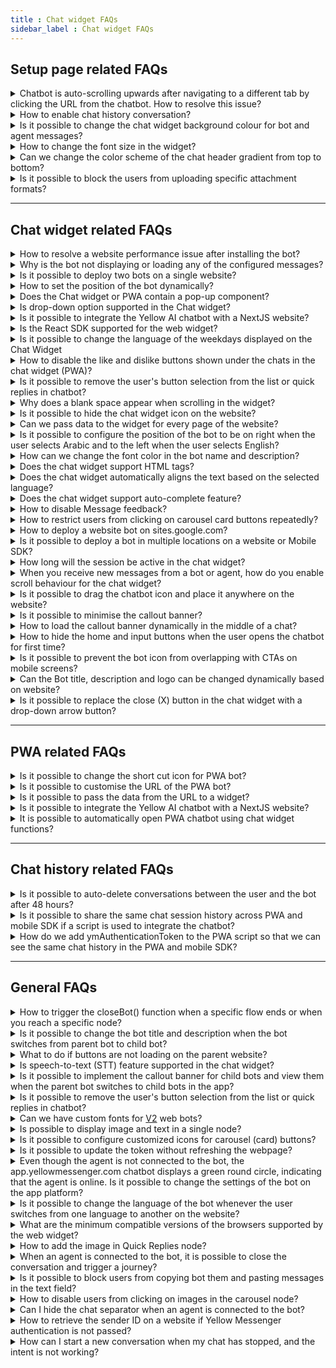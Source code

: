 ```yaml
---
title : Chat widget FAQs 
sidebar_label : Chat widget FAQs
---
```



## Setup page related FAQs

<details>
<summary>Chatbot is auto-scrolling upwards after navigating to a different tab by clicking the URL from the chatbot. How to resolve this issue?</summary>
<div>
 <br/>
 <div>You need to enable the "Scroll the chat window to the bottom" option in the Chat widget's <b>Settings</b> tab. Navigate to the <b>Channels > Chat widget > Settings.</b></div>
  </div>
</details>

<details>
<summary>How to enable chat history conversation?
</summary>
<div>
 <div>For <a href="https://cloud.yellow.ai">cloud.yellow.ai</a> platform, ensure that <b>Show history of the conversation</b> is enabled. <br/> <img src= "https://i.imgur.com/crMFACl.png"/> <br/> For "app.yellowmessenger.com" or "app.yellow.ai" platform, ensure that <b>Reset Context for every load</b> checkbox is unchecked in the dashboard settings. <br/> <img src= "https://i.imgur.com/VVSmy15.png"/> <br/> <b>Note:</b> If you want to maintain a history across devices or browsers, you can create an authentication token, which is a unique token, and pass it in the given format, as shown below:


```
if (userIsAuthenticated) {


 // replace this with your own auth logic and reload the bot with new info.
  
   window.YellowMessengerPlugin.init({
       ymAuthenticationToken: 'Your_Unique_token'
   });
   window.YellowMessengerPlugin.show(); // display the bot icon
}
```


</div>
 <br/>
  </div>
</details>

<details>
<summary>Is it possible to change the chat widget background colour for bot and agent messages?</summary>
<div>
 <br/>
 <div>No, the background colour can be changed only for user messages. This can be done by updating the complimentary color in the <a href="https://docs.yellow.ai/docs/platform_concepts/channelConfiguration/speech-to-text">chat widget settings</a>.
</div>
  </div>
</details>

<details>
<summary>How to change the font size in the widget?</summary>
<div>
 <br/>
 <div>To change the font size in the widget, follow these steps :<br/> 1.Navigate to <b>Channels</b> > <b>Chat widget</b> > <b>Widget panel</b>.<br/><img src="https://i.imgur.com/Bf9iQsC.png)" alt="drawing" width="70%"/><br/>2. Expand <b>Font</b> drop-down and select your preffered font size and click <b>Save changes</b>.<br/><img src="https://i.imgur.com/i5RGQAD.png)" alt="drawing" width="70%"/>
</div>
  </div>
</details>

<details>
<summary>Can we change the color scheme of the chat header gradient from top to bottom?</summary>
<div>
 <br/>
 <div>The gradient is intentionally applied from left to right for readability reasons. Applying the gradient from top to bottom might make it challenging to read the text (title & description) due to multiple colors. This design decision ensures optimal visibility and a better user experience.
 </div>
  </div>
</details>

<details>
<summary>Is it possible to block the users from uploading specific attachment formats?</summary>
<div>
 <br/>
 <div>Yes, you can control which file formats users are allowed to upload for documents, images, and other files. To manage this, navigate to <b>Chat Widget</b> > <b>Settings</b> > <b>Validate attachments</b> <br/><img src="https://i.imgur.com/LzMKIlP.png" alt="drawing" width="80%"/>
</div>
  </div>
</details>

--------

## Chat widget related FAQs

<details>
<summary>How to resolve a website performance issue after installing the bot?</summary>
<div>
 <br/>
 <div>Ensure that the chatbot script is placed within the &lt;body&gt; tag of the host website rather than the &lt;head&gt;. This will ensure that the bot loads only when the website is fully loaded without affecting its performance.<br/><img src="https://i.imgur.com/M362zHu.jpg"/></div>
  </div>
</details>

<details>
<summary>Why is the bot not displaying or loading any of the configured messages?</summary>
<div>
 <br/>
 <div> Make sure you have configured Welcome message in the <a href="https://docs.yellow.ai/docs/platform_concepts/studio/overview">Automation</a>. Login to cloud.yellow.ai platform. Navigate to  <b>Studio -> Welcome Message -> Add welcome message</b>. To know more, click <a href="https://docs.yellow.ai/docs/platform_concepts/studio/overview#3-conversation-settings">here</a>. </div>
  </div>
</details>

<details>
<summary>Is it possible to deploy two bots on a single website?</summary>
<div>
 <br/>
 <div> No, you cannot deploy 2 bots on a single website. </div>
  </div>
</details>

<details>
<summary>How to set the position of the bot dynamically?</summary>
<div>
 <br/>
 <div>The bot's position is set to right by default. On the <b>Chat widget settings</b> page, you can change it to left.
     To dynamically set the position of the bot on a website, set the position to <b>right</b> on the <b>Settings</b> page and pass `alignLeft:true` inside <b>ymConfig</b> of the chatbot script on the respective webpage.</div>
  </div>
</details>

<details>
<summary>Does the Chat widget or PWA contain a pop-up component?</summary>
<div>
 <br/>
 <div>No, the pop-up component appears only when an error message such as "device not connected to network" or "file upload limit exceeded" is displayed.</div>
  </div>
</details>

<details>
<summary>Is drop-down option supported in the Chat widget?</summary>
<div>
 <br/>
 <div>Currently, drop-down is not supported for the Chat widget bot.</div>
  </div>
</details>

<details>
<summary>Is it possible to integrate the Yellow AI chatbot with a NextJS website?</summary>
<div>
 <br/>
 <div>Yes, you can add the script to any NextJS page, to do so:<br/> * Create a file called static/yellowai.js and paste our script. Note: You need to remove the tags. <br/> * You can now load this file on page (page name). (jsx|tsx) file</div>


```
import Head from 'next/head';
import MyComponent from '../components/mycomponent';
export default () => (
 <div>
   <Head>
     <script type="text/javascript" src="/static/yellowai.js"></script>
   </Head>
   <MyComponent />
 </div>
)
```
 <br/>
  </div>
</details>

<details>
<summary>Is the React SDK supported for the web widget?</summary>
<div>
 <br/>
 <div>React SDK is not supported for web widget. However, you can include our <a href="https://docs.yellow.ai/docs/platform_concepts/channelConfiguration/web-widget#24-deploy-chat-widget">script</a> at the end of the body tag in your index.html file.</div>
  </div>
</details>

<details>
<summary>Is it possible to change the language of the weekdays displayed on the Chat Widget</summary>
<div>
 <br/>
 <div>Yes, the platform supports 10+ languages for placeholder texts such as timestamps, and text fields. The bot user can choose their preferred language to see text in that language.</div>
  </div>
</details>

<details>
<summary>How to disable the like and dislike buttons shown under the chats in the chat widget (PWA)?</summary>
<div>
 <br/>
 <div>By disabling message feedback in the chat widget, the "like" and "dislike" buttons are disabled.</div>
  </div>
</details>

<details>
<summary>Is it possible to remove the user's button selection from the list or quick replies in chatbot?</summary>
<div>
 <br/>
 <div>No. Every message exchanged between a bot, users, and agents needs to be tracked/recorded so that the users are aware of the message sent/selection made. Following are the reasons: <br/>• <b>Providing feedback:</b> When a user selects an option/sends a message, they expect feedback in response. By displaying the messages, users will know that their message has been received. <br/>• <b>Transparency:</b> When a user message is displayed, it builds trust between the user and the chatbot. <br/>• <b>Clarification:</b> At times, the bot may not understand the context of the user's message. Displaying the message in such instances will be essential.
</div>
  </div>
</details>

<details>
<summary>Why does a blank space appear when scrolling in the widget?</summary>
<div>
 <br/>
 <div>This happens only for bots migrated from V1 ("app.yellowmessenger.com" or "app.yellow.ai" platform) to V2 (cloud.yellow.ai platform). On the "app.yellowmessenger.com" or "app.yellow.ai" platform, you need to disable "Voice First" for the V2 widget as it is not supported. To disable "Voice First" option, click <b>Configuration > Channels > Chat Widget > General > Voice First</b>.<br/> <img src="https://i.imgur.com/lS4ik8c.png"/>


</div>
  </div>
</details>

<details>
<summary>Is it possible to hide the chat widget icon on the website?</summary>


Yes, use "window.YellowMessengerPlugin.hide()" function to hide the icon of the chat widget on the website.


</details>

<details>
<summary>Can we pass data to the widget for every page of the website?</summary>
<div>
 <br/>
 <div>Yes, you can pass the data to the widget on its respective page of the website. For more information, see <a href="https://docs.yellow.ai/docs/platform_concepts/channelConfiguration/chat-widget-payload">payload</a>.


</div>
  </div>
</details>

<details>
<summary>Is it possible to configure the position of the bot to be on right when the user selects Arabic and to the left when the user selects English?</summary>
<div>
 <br/>
 <div>Yes, in ymConfig, you must set "alignLeft:true".


</div>
  </div>
</details>

<details>
<summary>How can we change the font color in the bot name and description?</summary>
<div>
 <br/>
 <div>The bot name and description text color is set automatically based on the background color to ensure readability, with a contrast ratio of 4.5+. For example, white text on bright red background is hard to read, so text color is set to black. Slightly darker red shades can be tested to find a readable color combination.


</div>
  </div>
</details>

<details>
<summary>Does the chat widget support HTML tags?</summary>
<div>
 <br/>
 <div>No, the chat widget does not support HTML tags. In order to maintain security and prevent web attacks, HTML tags are blocked within the widget. Any content containing HTML tags will be converted into plain text for display.<br/><img src="https://i.imgur.com/lJ8MfpE.png)" alt="drawing" width="40%"/></div>
  </div>
</details>

<details>
<summary>Does the chat widget automatically aligns the text based on the selected language?</summary>
<div>
 <br/>
 <div>Yes, the widget automatically aligns the text based on the selected language. For example, English, Hindi, Spanish, and so on are aligned from left to right. Languages like Arabic and Dhivehi are aligned from right to left.<br/> <b>Note:</b> If a text message contains both languages, the text will be aligned based on the language set in the bot at the respective step.<br/><img src="https://i.imgur.com/55dKIEv.png"/></div>
  </div>
</details>

<details>
<summary>Does the chat widget support auto-complete feature?</summary>
<div>
 <br/>
 <div>Yes, the chat widget supports auto-complete. To set up auto-complete, follow these steps:<br/>• You need to enable auto complete in [Yellow.ai Platform](https://cloud.yellow.ai) > <b>Channels</b> > <b>Chat widget</b> > <b>Settings</b> > enable <b>Auto complete</b> > click <b>Save changes</b>. For more information, click <a href="https://docs.yellow.ai/docs/platform_concepts/channelConfiguration/web-widget#23-configure-bot-features-other-settings">here</a><br/><img src="https://i.imgur.com/268ATI6.png)" alt="drawing" width="60%"/><br/>• Navigate to <b>Automation</b> > select a flow > click on the respective <b>node</b> > click <b>Make prompt smarter</b>. For more information, click <a href="https://docs.yellow.ai/docs/platform_concepts/studio/build/nodes/prompt-nodes#4-make-prompt-smarter">here</a>.</div>
  </div>
</details>

<details>
<summary>How to disable Message feedback?</summary>
<div>
 <br/>
 <div>By default, message feedback is enabled for all bots. This helps to gather feedback on how helpful bot responses have been to the end user. It is recommended not to disable Message feedback. However, you can disable message feedback from <b>Channels</b> > <b>Chat widget</b> > disable <b>Message feedback</b> > click <b>Save changes</b>.<br/><img src="https://i.imgur.com/rtH0zGw.png)" alt="drawing" width="60%"/></div>
  </div>
</details>

<details>
<summary>How to restrict users from clicking on carousel card buttons repeatedly?</summary>
<div>
 <br/>
 <div>Go to <b>Automation</b> > Select the <b>flow</b> > Click on <b>Carousel</b> node > Click <b>Settings</b> icon > Enable <b>Disable action after click</b><br/><img src="https://i.imgur.com/gaKpuvd.png)"/></div>
  </div>
</details>

<details>
<summary>How to deploy a website bot on sites.google.com?</summary>
<div>
 <br/>
 <div>To deploy a website bot on sites.google.com, follow these steps:<br/>Navigate to the admin portal of your Google site >
Add an <b>Embed block</b> > Select <b>Embed code</b> > <b>Paste the bot script</b> > Click <b>Next</b>. <img src="https://i.imgur.com/ilmH20B.png)"/><br/>The bot will be deployed on sites.google.com.<br/><img src="https://i.imgur.com/BoxdUeu.png)"/></div>
  </div>
</details>

<details>
<summary>Is it possible to deploy a bot in multiple locations on a website or Mobile SDK?</summary>
<div>
 <br/>
 <div>For web bots, it is not possible to have two bots on the same window simultaneously. However, you can load a default bot initially, and then when a user selects a specific order in which the bot needs to be deployed, you can trigger a new bot using the following code. </div>

```
window.YellowMessengerPlugin.init({bot: '<botId>'})
```
Note that, this will replace the previously loaded bot. On Mobile SDK, if you want to maintain a separate session and history for each order, you need to pass the ymAuthToken parameter. Ensure that these approaches allow you to manage different instances of the bot, but only one bot can be active at a time.
  </div>
</details>

<details>
<summary>How long will the session be active in the chat widget?</summary>
<div>
 <br/>
 <div>The session in the chat widget will remain active for 24 hours by default. However, if needed, you have the flexibility to customize the session duration from the backend. The session duration can be adjusted within a range of 1 minute to 1440 minutes, which is equivalent to 24 hours.<br/> By configuring the session duration according to your specific requirements, you can ensure that users have an adequate amount of time to interact with the chat widget before the session expires.<br/> If you have any additional questions or need further assistance, contact our <a href="mailto:support@yellow.ai">support team</a></div>
  </div>
</details>

<details>
<summary>When you receive new messages from a bot or agent, how do you enable scroll behaviour for the chat widget?</summary>
<div>
 <br/>
 <div>Follow the below steps to enable the scroll behaviour. <br/> Navigate <b>Channels > Chat widget > Settings ></b> expand <b>General settings > Scroll behaviour</b>.<img src="https://i.imgur.com/snvUcCX.png)"/><br/>Under Scroll behavior, choose your preferred option:<br/>• <b>Bottom</b>: Select this option to scroll the widget automatically to the bottom of the new message.<br/>• <b>Top</b>: Select this option to scroll the widget automatically to the top of the new message.<br/>• <b>Off</b>: Select this option to disable scrolling, the widget will remain at the same message when a new message is received.<br/> <img src="https://i.imgur.com/zJaqyB6.png" width="50%"/></div>
  </div>
</details>

<details>
<summary>Is it possible to drag the chatbot icon and place it anywhere on the website?</summary>
<div>
 <br/>
 <div>Yes, you need to add <b>floatingIcon: true</b> in the following chat bot script to drag the chatbot icon.</div>


```
<script type="text/javascript">
      window.ymConfig = {"bot":"x1657623696077","host":"https://cloud.yellow.ai", "floatingIcon":true};
    (function() {
        var w = window,
            ic = w.YellowMessenger;
        if ("function" === typeof ic) ic("reattach_activator"), ic("update", ymConfig);
        else {
            var d = document,
                i = function() {
                    i.c(arguments)
                };
            function l() {
                var e = d.createElement("script");
                e.type = "text/javascript", e.async = !0, e.src = "https://cdn.yellowmessenger.com/plugin/widget-v2/latest/dist/main.min.js";
                var t = d.getElementsByTagName("script")[0];
                t.parentNode.insertBefore(e, t)
            }
            i.q = [], i.c = function(e) {
                i.q.push(e)
            }, w.YellowMessenger = i, w.attachEvent ? w.attachEvent("onload", l) : w.addEventListener("load", l, !1)}
    })();
</script>
```
 <br/>
  </div>
</details>

<details>
<summary>Is it possible to minimise the callout banner?</summary>
<div>
 <br/>
 <div>Yes, you can minimize it using the icon highlighted in the following:<br/><img src="https://i.imgur.com/YQB6TUg.png" alt="drawing" width="40%"/></div>
  </div>
</details>

<details>
<summary>How to load the callout banner dynamically in the middle of a chat?</summary>
<div>
 <br/>
 <div>A callout banner allows you to add a banner to chatbot's conversation. Before starting a chat with the user, the callout banner is shown at the top of the chat window with a description of the chatbot’s purpose. To know more, click <a href="https://docs.yellow.ai/docs/platform_concepts/studio/overview#1-access-studio">here</a>

Banners can used to alert the users about new products, services, special offers, and promotions.

If the V1 bot consists of a banner and you want to move to V2 dynamically in the middle of th chat conversation, then you need to add a function to display the same banner in V2.

While migrating from V1 to V2 use the following function code to copy the banner from V1 to V2:

```
return new Promise(async (resolve, reject) => {
    try {
        app.log(app.profile,"in profile");
        if (app.profile && app.profile.payload && app.profile.payload.widgetVersion && app.profile.payload.widgetVersion=="v2"){
            await app.sendEvent({
                code: "ui-event-update-promotion",
                data:[{
                    title: app.renderMessage('indiatour', {}, ''),
                    options: [
                        {
                            title: app.renderMessage('activate_now', {}, 'Activate Now'),
                            text: `activate channel`
                        }
                    ]
                
            },
                    {
                        title: app.renderMessage('promotion_2', {}, ''),
                        options: [
                            {
                                title: app.renderMessage('download_now', {}, 'Download Now'),
                                url: `https://watcho.onelink.me/eyNf/4plou2wu`
                            },
                        ]
                    },
                    {
                        title: app.renderMessage('promotion_3', {}, ''),
                        options: [
                            {
                                title: app.renderMessage('subscribe', {}, 'Subscribe'),
                                text: 'Subscribe'
                            }
                        ]
                    },
            ]
        })
        }
        else{
        await app.sendEvent({
            code: "ui-event-update-promotion",
            data: {
                quickReplies: [
                    {
                        title: app.renderMessage('indiatour', {}, ''),
                        options: [
                                                        {
                               title: app.renderMessage('activate_now', {}, 'Activate Now'),
                                text: `activate channel`
                            },
                        ]
                    },
                    {
                        title: app.renderMessage('promotion_2', {}, ''),
                        options: [
                            {
                                title: app.renderMessage('download_now', {}, 'Download Now'),
                                url: `https://watcho.onelink.me/eyNf/4plou2wu`
                            },
                        ]
                    },
                    {
                        title: app.renderMessage('promotion_3', {}, ''),
                        options: [
                            {
                                title: app.renderMessage('subscribe', {}, 'Subscribe'),
                                text: 'Subscribe'
                            }
                        ]
                    },
                ],
                "autoPlay": true,
                "autoPlaySpeed": "4000",
                hide: true,
                showPromotionMessage: 'Hi! I am Dia, your <strong>d</strong>2h <strong>I</strong>ntelligent <strong>A</strong>ssistant.',
                displayShowPromotionBar: true
            }
        });
        }
        return resolve();
    } catch (e) {
        app.log(e, 'error in showPromotion');
        return resolve();
    }

});
```
<img src="https://i.imgur.com/VyvR6ZD.png" alt="drawing" width="100%"/></div>

 <br/>
  </div>
</details>

<details>
<summary>How to hide the home and input buttons when the user opens the chatbot for first time?</summary>
<div>
 <br/>
 <div>To hide the home and input buttons when the user opens the chatbot, add the <b>setDisableActionsTimeout</b> property inside the window.ymConfig object.
 </div>
  </div>
</details>

<details>
<summary>Is it possible to prevent the bot icon from overlapping with CTAs on mobile screens?</summary>
<div>
 <br/>
 <div>The following are the two options to prevent the bot icon from overlapping:<br/> 1.Write a custom script to override the position.<br/>
2. Hide the default icon and create a custom entry point or button on the site. Use the <b>window.YellowMessengerPlugin.openBot()</b> function to open the bot when a user clicks on the custom button. For more information, click <a href="https://docs.yellow.ai/docs/platform_concepts/channelConfiguration/function-widgets#hide-the-bot-by-default">here</a>.<br/> Note that the chat bubble and notification icon will not be displayed if a custom icon is deployed.
 </div>
  </div>
</details>

<details>
<summary>Can the Bot title, description and logo can be changed dynamically based on website?</summary>
<div>
 <br/>
 <div>Yes, you can configure different themes for different websites. Set a default theme in Channels > Chat Widget > Widget Panel/Bot icon. Then, based on the user, you can override it on the web and mobile SDK. For the web, you need to pass the following values inside window.ymConfig in the bot script:</div>

```javascript
`theme: {
  botName: "", // Text up to 50 characters
  botDesc: "", // Text up to 50 characters
  primaryColor: "", // RGB or HEX value
  secondaryColor: "", // RGB or HEX value
  botIcon: "", // CDN link
  botClickIcon: "" // CDN link
}
```

For the mobile SDK, you need to send the values as mentioned below:
```c
let theme = YMTheme()
theme.botName = ""
theme.botDesc = ""
theme.primaryColor = ""
theme.secondaryColor = ""
theme.botIcon = ""
config.theme = theme
```
<br/>
<b>Note</b>: botClickIcon is not applicable for Mobile SDKs since the entry point will be set within the app. On the website, botClickIcon refers to the floating icon displayed when the bot is minimized.
 <br/>
  </div>
</details>

<details>
<summary>Is it possible to replace the close (X) button in the chat widget with a drop-down arrow button?</summary>
<div>
 <br/>
 <div>Yes, it is possible by using a custom script to modify the chat widget’s UI. To implement this change,contact the support team. They can guide you and provide the necessary custom script to help replace the close button with a drop-down arrow.
 </div>
  </div>
</details>

-----------

## PWA related FAQs

<details>
<summary>Is it possible to change the short cut icon for PWA bot?</summary>
<div>
 <br/>
 <div>Yes, you can change the PWA bot's shortcut icon via bot mapping. Note that the icons are supported with the following resolutions: <br/> * Mobile: 192*192 <br/> * Desktop: 512*512.</div>
  </div>
</details>

<details>
<summary>Is it possible to customise the URL of the PWA bot?</summary>
<div>
 <br/>
 <div>No, you cannot customise the URL of the PWA bot.


</div>
  </div>
</details>

<details>
<summary>Is it possible to pass the data from the URL to a widget?</summary>
<div>
 <br/>
 <div>Yes, using payload, you can pass the data.


</div>
  </div>
</details>

<details>
<summary>Is it possible to integrate the Yellow AI chatbot with a NextJS website?</summary>
<div>
 <br/>
 <div>Yes, you can add the script to any NextJS page, to do so:<br/> * Create a file called static/yellowai.js and paste our script. Note: You need to remove the tags. <br/> * You can now load this file on page (page name). (jsx|tsx) file</div>


```
import Head from 'next/head';
import MyComponent from '../components/mycomponent';
export default () => (
 <div>
   <Head>
     <script type="text/javascript" src="/static/yellowai.js"></script>
   </Head>
   <MyComponent />
 </div>
)
```
 <br/>
  </div>
</details>

<details>
<summary>It is possible to automatically open PWA chatbot using chat widget functions?</summary>
<div>
 <br/>
 <div>No, by default PWA bot will be opened automatically.


</div>
  </div>
</details>

----------

## Chat history related FAQs

<details>
<summary>Is it possible to auto-delete conversations between the user and the bot after 48 hours?</summary>
<div>
 <br/>
 <div>There is no option to delete/hide conversation history after 48 hours. It will be accessible only for 30 days.</div>
  </div>
</details>

<details>
<summary>Is it possible to share the same chat session history across PWA and mobile SDK if a script is used to integrate the chatbot?</summary>
<div>
 <br/>
 On PWA, you can use the same ymAuthenticationToken that you used on the mobile SDK. You can add the same ymAuthenticationToken at the end of the PWA URL to get the same chat session history.<br/>


 ```
  https://cloud.yellow.ai/pwa/v2/live/<your_bot_id>?ymAuthenticationToken=<your_user_token>


  ```


 <div>If a script is used to integrate the chatbot, you need to pass the token inside `window.ymConfig` in the script.</div>


```
window.ymConfig = {


  ymAuthenticationToken: "your_unique_token"


}
```


</div>
</details>

<details>
<summary>How do we add ymAuthenticationToken to the PWA script so that we can see the same chat history in the PWA and mobile SDK?</summary>
You need to pass the ymAuthenticationToken in the URL as a query parameter.


 ```
 https://cloud.yellow.ai/pwa/v2/live/<your_bot_id>?ymAuthenticationToken=<your_user_token>


 ```
</details>

--------

## General FAQs

<details>
<summary>How to trigger the closeBot() function when a specific flow ends or when you reach a specific node?</summary>
<div>
 <br/>
 <div>You must initiate an event at the end of the specific flow and will receive a callback in onEventFromBot(_ response: YMBotEventResponse) function of YMChatDelegate, where you can add the closeBot.</div>
  </div>
</details>

<details>
<summary>Is it possible to change the bot title and description when the bot switches from parent bot to child bot?</summary>
<div>
 <br/>
 <div>In orchestrator setup, you cannot interact with the child bot directly, and the UI loaded will be that of the parent bot. Therefore, there cannot be a separate Title, Description, or Icon for the child bot.</div>
  </div>
</details>

<details>
<summary>What to do if buttons are not loading on the parent website?</summary>
<div>
 <br/>
 <div>This happens when a website blocks CDNs (Content Delivery Network). You need to whitelist these by updating content security policy:<br/> * cdn.jsdelivr.net (to load the font) <br/> * https://cdn.yellowmessenger.com (to load buttons)</div>
  </div>
</details>

<details>
<summary>Is speech-to-text (STT) feature supported in the chat widget?</summary>
<div>
 <br/>
 <div>Yes, STT feature is supported for the chat widget.</div>
  </div>
</details>

<details>
<summary>Is it possible to implement the callout banner for child bots and view them when the parent bot switches to child bots in the app?</summary>
<div>
 <br/>
 <div>Yes, to view the callout banner for child bots, send an event with "ui-event-close-promotion" to close the banner. In this way, you can control when to show or turn off the banner, in this case only for child bots.</div>
  </div>
</details>

<details>
<summary>Is it possible to remove the user's button selection from the list or quick replies in chatbot?</summary>
<div>
 <br/>
 <div>No. Every message exchanged between a bot, users, and agents needs to be tracked/recorded so that the users are aware of the message sent/selection made. Following are the reasons: <br/>• <b>Providing feedback:</b> When a user selects an option/sends a message, they expect feedback in response. By displaying the messages, users will know that their message has been received. <br/>• <b>Transparency:</b> When a user message is displayed, it builds trust between the user and the chatbot. <br/>• <b>Clarification:</b> At times, the bot may not understand the context of the user's message. Displaying the message in such instances will be essential.</div>
</div> 
</details>

<details>
<summary>Can we have custom fonts for <a href="http://cloud.yellow.ai">V2</a> web bots?</summary>
<div>
 <br/>
 <div>Currently, v2 web bots do not support custom fonts as we need to validate legibility on the chat interface, ensure the availability of appropriate font weights, and then support respective languages. If you need to add a new font, reach out to the <a href="mailto:support@yellow.ai">support</a>.</div>
</div>
</details>

<details>
<summary>Is possible to display image and text in a single node?</summary>
<div>
 <br/>
 <div>Yes, you can make use of <a href="https://docs.yellow.ai/docs/platform_concepts/channelConfiguration/chat-widget-components#14-cards">Generic card</a>, and don not include any options in it. You need to include image, and description. Store the <a href="https://docs.yellow.ai/docs/platform_concepts/studio/build/code">function</a> response in var of type array and connect it to a message carousel node.<br/>
<img src="https://i.imgur.com/UkcRGAy.png)" alt="drawing" width="40%"/>
</div>
  </div>
</details>

<details>
<summary>Is it possible to configure customized icons for carousel (card) buttons?</summary>
<div>
 <br/>
 <div>Icons are supported only in quick replies. whereas for buttons inside cards, you can use emojis.
</div>
  </div>
</details>

<details>
<summary>Is it possible to update the token without refreshing the webpage?</summary>
<div>
 <br/>
 <div>No, the token and payload are only fetched during page load. Hence, you cannot update the token automatically.
</div>
  </div>
</details>

<details>
<summary>Even though the agent is not connected to the bot, the app.yellowmessenger.com chatbot displays a green round circle, indicating that the agent is online. Is it possible to change the settings of the bot on the app platform?</summary>
<div>
 <br/>
 <div>Yes, on "app.yellowmessenger.com" or "app.yellow.ai" platform you can disable it in <b>Configuration > Channels > Chat Widget > General > Show Dot Status in Title</b>.<br/> <img src="https://i.imgur.com/NolCgJx.png"/>


</div>
  </div>
</details>

<details>
<summary>Is it possible to change the language of the bot whenever the user switches from one language to another on the website?</summary>
<div>
 <br/>
 <div>Yes, the language of the bot is changed when a user switches from one language to another on the website. You have to update the bot's language and reinitialize the bot. Note that the language of the chat history cannot be updated, as those messages were already delivered, stored, and fetched from the backend in the respective language.


</div>
  </div>
</details>

<details>
<summary>What are the minimum compatible versions of the browsers supported by the web widget?</summary>
<div>
 <br/>
 <div>• Chrome 89 and later <br/>• Edge 89 and later <br/>• Firefox 70 and later <br/>• Safari 10.1 and later
</div>
  </div>
</details>

<details>
<summary>How to add the image in Quick Replies node?</summary>
<div>
 <br/>
 <div>In the quick reply node, add the image link under the Prefix image. Click <a href="https://docs.yellow.ai/docs/platform_concepts/studio/build/nodes/prompt-nodes#24-quick-replies">here</a> for more information.<br/><img src="https://i.imgur.com/CERBwzb.png"/><img src="https://i.imgur.com/FhUnKaK.png" alt="drawing" width="40%"/>
</div>
  </div>
</details>

<details>
<summary>When an agent is connected to the bot, it is possible to close the conversation and trigger a journey?</summary>
<div>
 <br/>
 <div>When an agent is connected to the bot, the bot will not trigger any flow. To trigger a particular flow and close the conversation, you need to add the "talk to bot" button in the Callout banner. You can add the button either from the UI or using the function.<br/><b>Add talk to bot button using the function</b><br/>The following is the sample function:

```
array = [{
            title: 'Wish to end your chat with our Live Agent',
            options: [
                {
   
                 title: 'End Chat', text: "talk to bot"
                }
            ]
        }]
event : ui-event-update-promotion
```
<b>Add Talk to bot button using Automation's Conversation settings</b><br/>To add the banner text for the <b>talk to bot</b> button, follow these steps:<br/> 1. Navigate to <b>Studio > Conversation settings > Callout banner</b>.<br/><img src="https://i.imgur.com/HBKYqOg.png"/><br/>2. Enter the title and button name. Click <b>Update</b>.<br/><img src="https://i.imgur.com/rorMtMu.png" alt="drawing" width="40%"/><img src="https://i.imgur.com/0qqQDEI.png" alt="drawing" width="40%"/><br/>• The callout banner will be updated accordingly.

 
</div>
  </div>
</details>

<details>
<summary>Is it possible to block users from copying bot them and pasting messages in the text field?</summary>
<div>
 <br/>
 <div>Yes, it is possible to block users from copying bot messages. To implement this, you need to pass <b>disableCopyPaste: true</b> inside the the <b>window.ymConfig</b> chatbot script.

```
window.ymConfig = {"bot":"x1657623696077","host":"https://cloud.yellow.ai", "disableCopyPaste": true};
```
</div>
</div>
</details>

<details>
<summary>How to disable users from clicking on images in the carousel node?</summary>
<div>
 <br/>
 <div>To disable users from clicking on images in the carousel node, include <b>disableCardImageClick: true</b> inside the the <b>window.ymConfig</b> chatbot script. 

```
window.ymConfig = {"bot":"x1657623696077","host":"https://cloud.yellow.ai", "disableCardImageClick": true};
```
</div>
</div>
</details>

<details>
<summary>Can I hide the chat separator when an agent is connected to the bot?</summary>
<div>
 <br/>
 <div>To hide the chat separator when an agent is connected to the bot, include <b>hideTransferEvent: true</b> inside the the <b>window.ymConfig</b> chatbot script. 

```
window.ymConfig = {"bot":"x1657623696077","host":"https://cloud.yellow.ai", "hideTransferEvent": true };
```
</div>
</div>
</details>

<details>
<summary>How to retrieve the sender ID on a website if Yellow Messenger authentication is not passed?</summary>
<div>
 <br/>
 <div>To retrieve the sender ID, go to live bot page, right click and select <b>Inspect</b> > <b>Network</b> > <b>Payload</b> search for update API, you can find the userId within the payload. <br/><img src="https://i.imgur.com/hYbqI5c.png" alt="drawing" width="100%"/>
</div>
  </div>
</details>

<details>
<summary>How can I start a new conversation when my chat has stopped, and the intent is not working?</summary>
<div>
 <br/>
 <div>If your chat has stopped and the intent is not working, try the following steps to start a new conversation:<br/>• <b>Click the Home icon</b> – This will reset the conversation and allow you to start fresh.
<br/>• <b>Clear cache</b> – Clearing your browser or app cache can help resolve issues caused by stored session data.
</div>
  </div>
</details>

